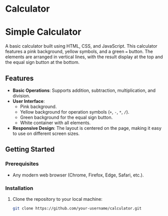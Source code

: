 # Calculator
# Simple Calculator

A basic calculator built using HTML, CSS, and JavaScript. This calculator features a pink background, yellow symbols, and a green `=` button. The elements are arranged in vertical lines, with the result display at the top and the equal sign button at the bottom.

## Features

- **Basic Operations**: Supports addition, subtraction, multiplication, and division.
- **User Interface**:
  - Pink background.
  - Yellow background for operation symbols (`+`, `-`, `*`, `/`).
  - Green background for the equal sign button.
  - White container with all elements.
- **Responsive Design**: The layout is centered on the page, making it easy to use on different screen sizes.

## Getting Started

### Prerequisites

- Any modern web browser (Chrome, Firefox, Edge, Safari, etc.).

### Installation

1. Clone the repository to your local machine:
   ```bash
   git clone https://github.com/your-username/calculator.git

